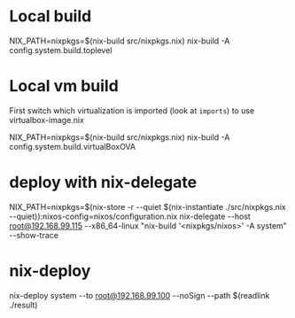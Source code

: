 # Local build
NIX_PATH=nixpkgs=$(nix-build src/nixpkgs.nix) nix-build -A config.system.build.toplevel

# Local vm build
First switch which virtualization is imported (look at `imports`) to use virtualbox-image.nix

NIX_PATH=nixpkgs=$(nix-build src/nixpkgs.nix) nix-build -A config.system.build.virtualBoxOVA

# deploy with nix-delegate
NIX_PATH=nixpkgs=$(nix-store -r --quiet $(nix-instantiate ./src/nixpkgs.nix --quiet)):nixos-config=nixos/configuration.nix nix-delegate --host root@192.168.99.115 --x86_64-linux "nix-build '<nixpkgs/nixos>' -A system" --show-trace

# nix-deploy
nix-deploy system --to root@192.168.99.100 --noSign --path $(readlink ./result)

